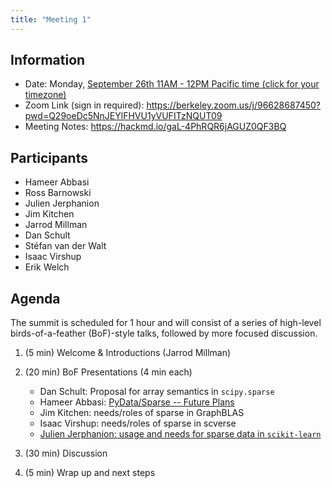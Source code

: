 ```yaml
---
title: "Meeting 1"
---
```


## Information

- Date: Monday, [September 26th 11AM - 12PM Pacific time (click for your timezone)](https://www.timeanddate.com/worldclock/converter.html?iso=20220926T180000&p1=224)
- Zoom Link (sign in required): https://berkeley.zoom.us/j/96628687450?pwd=Q29oeDc5NnJEYlFHVU1yVUFITzNQUT09
- Meeting Notes: https://hackmd.io/gaL-4PhRQR6jAGUZ0QF3BQ

## Participants

- Hameer Abbasi
- Ross Barnowski
- Julien Jerphanion
- Jim Kitchen
- Jarrod Millman
- Dan Schult
- Stéfan van der Walt
- Isaac Virshup
- Erik Welch

## Agenda

The summit is scheduled for 1 hour and will consist of a series of high-level
birds-of-a-feather (BoF)-style talks, followed by more focused discussion.

1. (5 min) Welcome & Introductions (Jarrod Millman)

2. (20 min) BoF Presentations (4 min each)

   - Dan Schult: Proposal for array semantics in `scipy.sparse`
   - Hameer Abbasi: [PyData/Sparse -- Future Plans](https://raw.githubusercontent.com/scientific-python/scientific-python.org-blobs/main/summits/sparse/meeting1/hameer-abbasi.pdf)
   - Jim Kitchen: needs/roles of sparse in GraphBLAS
   - Isaac Virshup: needs/roles of sparse in scverse
   - [Julien Jerphanion: usage and needs for sparse data in `scikit-learn`](https://raw.githubusercontent.com/scientific-python/scientific-python.org-blobs/main/summits/sparse/meeting1/julien-jerphanion.pdf)

3. (30 min) Discussion

4. (5 min) Wrap up and next steps
